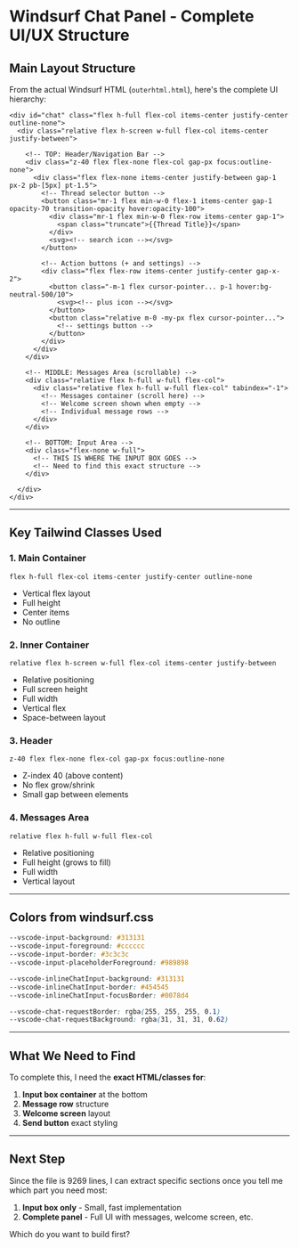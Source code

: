# Windsurf Chat Panel - Complete UI/UX Structure

## Main Layout Structure

From the actual Windsurf HTML (`outerhtml.html`), here's the complete UI hierarchy:

```
<div id="chat" class="flex h-full flex-col items-center justify-center outline-none">
  <div class="relative flex h-screen w-full flex-col items-center justify-between">
    
    <!-- TOP: Header/Navigation Bar -->
    <div class="z-40 flex flex-none flex-col gap-px focus:outline-none">
      <div class="flex flex-none items-center justify-between gap-1 px-2 pb-[5px] pt-1.5">
        <!-- Thread selector button -->
        <button class="mr-1 flex min-w-0 flex-1 items-center gap-1 opacity-70 transition-opacity hover:opacity-100">
          <div class="mr-1 flex min-w-0 flex-row items-center gap-1">
            <span class="truncate">{{Thread Title}}</span>
          </div>
          <svg><!-- search icon --></svg>
        </button>
        
        <!-- Action buttons (+ and settings) -->
        <div class="flex flex-row items-center justify-center gap-x-2">
          <button class="-m-1 flex cursor-pointer... p-1 hover:bg-neutral-500/10">
            <svg><!-- plus icon --></svg>
          </button>
          <button class="relative m-0 -my-px flex cursor-pointer...">
            <!-- settings button -->
          </button>
        </div>
      </div>
    </div>
    
    <!-- MIDDLE: Messages Area (scrollable) -->
    <div class="relative flex h-full w-full flex-col">
      <div class="relative flex h-full w-full flex-col" tabindex="-1">
        <!-- Messages container (scroll here) -->
        <!-- Welcome screen shown when empty -->
        <!-- Individual message rows -->
      </div>
    </div>
    
    <!-- BOTTOM: Input Area -->
    <div class="flex-none w-full">
      <!-- THIS IS WHERE THE INPUT BOX GOES -->
      <!-- Need to find this exact structure -->
    </div>
    
  </div>
</div>
```

---

## Key Tailwind Classes Used

### 1. **Main Container**
```
flex h-full flex-col items-center justify-center outline-none
```
- Vertical flex layout
- Full height
- Center items
- No outline

### 2. **Inner Container**
```
relative flex h-screen w-full flex-col items-center justify-between
```
- Relative positioning
- Full screen height
- Full width
- Vertical flex
- Space-between layout

### 3. **Header**
```
z-40 flex flex-none flex-col gap-px focus:outline-none
```
- Z-index 40 (above content)
- No flex grow/shrink
- Small gap between elements

### 4. **Messages Area**
```
relative flex h-full w-full flex-col
```
- Relative positioning
- Full height (grows to fill)
- Full width
- Vertical layout

---

## Colors from windsurf.css

```css
--vscode-input-background: #313131
--vscode-input-foreground: #cccccc
--vscode-input-border: #3c3c3c
--vscode-input-placeholderForeground: #989898

--vscode-inlineChatInput-background: #313131
--vscode-inlineChatInput-border: #454545
--vscode-inlineChatInput-focusBorder: #0078d4

--vscode-chat-requestBorder: rgba(255, 255, 255, 0.1)
--vscode-chat-requestBackground: rgba(31, 31, 31, 0.62)
```

---

## What We Need to Find

To complete this, I need the **exact HTML/classes for**:

1. **Input box container** at the bottom
2. **Message row** structure
3. **Welcome screen** layout
4. **Send button** exact styling

---

## Next Step

Since the file is 9269 lines, I can extract specific sections once you tell me which part you need most:

1. **Input box only** - Small, fast implementation
2. **Complete panel** - Full UI with messages, welcome screen, etc.

Which do you want to build first?
